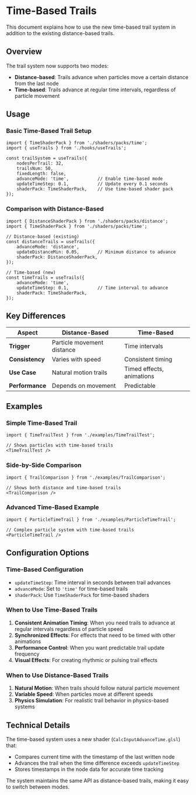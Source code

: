 # Time-Based Trails

This document explains how to use the new time-based trail system in addition to the existing distance-based trails.

## Overview

The trail system now supports two modes:
- **Distance-based**: Trails advance when particles move a certain distance from the last node
- **Time-based**: Trails advance at regular time intervals, regardless of particle movement

## Usage

### Basic Time-Based Trail Setup

```tsx
import { TimeShaderPack } from './shaders/packs/time';
import { useTrails } from './hooks/useTrails';

const trailSystem = useTrails({
    nodesPerTrail: 32,
    trailsNum: 50,
    fixedLength: false,
    advanceMode: 'time',           // Enable time-based mode
    updateTimeStep: 0.1,           // Update every 0.1 seconds
    shaderPack: TimeShaderPack,    // Use time-based shader pack
});
```

### Comparison with Distance-Based

```tsx
import { DistanceShaderPack } from './shaders/packs/distance';
import { TimeShaderPack } from './shaders/packs/time';

// Distance-based (existing)
const distanceTrails = useTrails({
    advanceMode: 'distance',
    updateDistanceMin: 0.05,       // Minimum distance to advance
    shaderPack: DistanceShaderPack,
});

// Time-based (new)
const timeTrails = useTrails({
    advanceMode: 'time',
    updateTimeStep: 0.1,           // Time interval to advance
    shaderPack: TimeShaderPack,
});
```

## Key Differences

| Aspect | Distance-Based | Time-Based |
|--------|----------------|------------|
| **Trigger** | Particle movement distance | Time intervals |
| **Consistency** | Varies with speed | Consistent timing |
| **Use Case** | Natural motion trails | Timed effects, animations |
| **Performance** | Depends on movement | Predictable |

## Examples

### Simple Time-Based Trail
```tsx
import { TimeTrailTest } from './examples/TimeTrailTest';

// Shows particles with time-based trails
<TimeTrailTest />
```

### Side-by-Side Comparison
```tsx
import { TrailComparison } from './examples/TrailComparison';

// Shows both distance and time-based trails
<TrailComparison />
```

### Advanced Time-Based Example
```tsx
import { ParticleTimeTrail } from './examples/ParticleTimeTrail';

// Complex particle system with time-based trails
<ParticleTimeTrail />
```

## Configuration Options

### Time-Based Configuration
- `updateTimeStep`: Time interval in seconds between trail advances
- `advanceMode`: Set to `'time'` for time-based trails
- `shaderPack`: Use `TimeShaderPack` for time-based shaders

### When to Use Time-Based Trails

1. **Consistent Animation Timing**: When you need trails to advance at regular intervals regardless of particle speed
2. **Synchronized Effects**: For effects that need to be timed with other animations
3. **Performance Control**: When you want predictable trail update frequency
4. **Visual Effects**: For creating rhythmic or pulsing trail effects

### When to Use Distance-Based Trails

1. **Natural Motion**: When trails should follow natural particle movement
2. **Variable Speed**: When particles move at different speeds
3. **Physics Simulation**: For realistic trail behavior in physics-based systems

## Technical Details

The time-based system uses a new shader (`CalcInputAdvanceTime.glsl`) that:
- Compares current time with the timestamp of the last written node
- Advances the trail when the time difference exceeds `updateTimeStep`
- Stores timestamps in the node data for accurate time tracking

The system maintains the same API as distance-based trails, making it easy to switch between modes.
